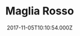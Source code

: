 ---
date: 2017-11-05T10:10:54.000Z
title: Maglia Rosso
latitude: 52.19020828674799
longitude: 0.7234411384232506
url: http://www.magliarosso.co.uk
category: checkin
---
